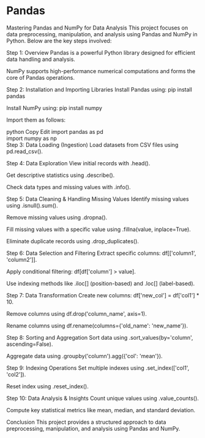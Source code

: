 # Pandas


Mastering Pandas and NumPy for Data Analysis
This project focuses on data preprocessing, manipulation, and analysis using Pandas and NumPy in Python. Below are the key steps involved:

Step 1: Overview
Pandas is a powerful Python library designed for efficient data handling and analysis.

NumPy supports high-performance numerical computations and forms the core of Pandas operations.

Step 2: Installation and Importing Libraries
Install Pandas using: pip install pandas

Install NumPy using: pip install numpy

Import them as follows:

python
Copy
Edit
import pandas as pd  
import numpy as np  
Step 3: Data Loading (Ingestion)
Load datasets from CSV files using pd.read_csv().

Step 4: Data Exploration
View initial records with .head().

Get descriptive statistics using .describe().

Check data types and missing values with .info().

Step 5: Data Cleaning & Handling Missing Values
Identify missing values using .isnull().sum().

Remove missing values using .dropna().

Fill missing values with a specific value using .fillna(value, inplace=True).

Eliminate duplicate records using .drop_duplicates().

Step 6: Data Selection and Filtering
Extract specific columns: df[['column1', 'column2']].

Apply conditional filtering: df[df['column'] > value].

Use indexing methods like .iloc[] (position-based) and .loc[] (label-based).

Step 7: Data Transformation
Create new columns: df['new_col'] = df['col1'] * 10.

Remove columns using df.drop('column_name', axis=1).

Rename columns using df.rename(columns={'old_name': 'new_name'}).

Step 8: Sorting and Aggregation
Sort data using .sort_values(by='column', ascending=False).

Aggregate data using .groupby('column').agg({'col': 'mean'}).

Step 9: Indexing Operations
Set multiple indexes using .set_index(['col1', 'col2']).

Reset index using .reset_index().

Step 10: Data Analysis & Insights
Count unique values using .value_counts().

Compute key statistical metrics like mean, median, and standard deviation.

Conclusion
This project provides a structured approach to data preprocessing, manipulation, and analysis using Pandas and NumPy. 
